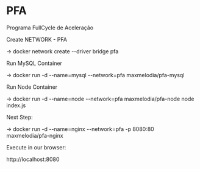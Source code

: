 # PFA
Programa FullCycle de Aceleração

Create NETWORK - PFA

-> docker network create --driver bridge pfa
    
Run MySQL Container

-> docker run -d --name=mysql --network=pfa maxmelodia/pfa-mysql

Run Node Container

-> docker run -d --name=node  --network=pfa maxmelodia/pfa-node node index.js

Next Step:

-> docker run -d --name=nginx --network=pfa -p 8080:80 maxmelodia/pfa-nginx


Execute in our browser:

http://localhost:8080